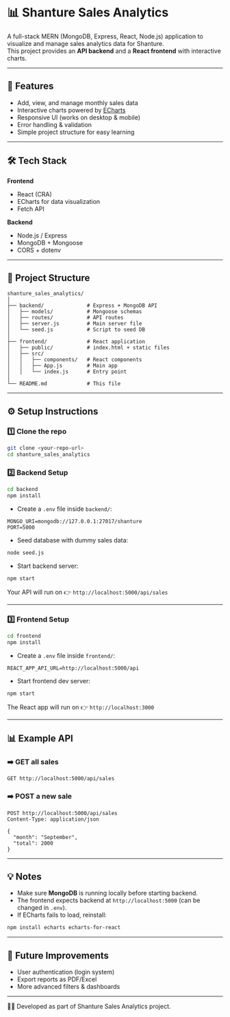 # 📊 Shanture Sales Analytics

A full-stack MERN (MongoDB, Express, React, Node.js) application to visualize and manage sales analytics data for Shanture.  
This project provides an **API backend** and a **React frontend** with interactive charts.

---

## 🚀 Features
- Add, view, and manage monthly sales data
- Interactive charts powered by [ECharts](https://echarts.apache.org/)
- Responsive UI (works on desktop & mobile)
- Error handling & validation
- Simple project structure for easy learning

---

## 🛠️ Tech Stack
**Frontend**
- React (CRA)
- ECharts for data visualization
- Fetch API

**Backend**
- Node.js / Express
- MongoDB + Mongoose
- CORS + dotenv

---

## 📂 Project Structure
```
shanture_sales_analytics/
│
├── backend/              # Express + MongoDB API
│   ├── models/           # Mongoose schemas
│   ├── routes/           # API routes
│   ├── server.js         # Main server file
│   └── seed.js           # Script to seed DB
│
├── frontend/             # React application
│   ├── public/           # index.html + static files
│   ├── src/
│   │   ├── components/   # React components
│   │   ├── App.js        # Main app
│   │   └── index.js      # Entry point
│
└── README.md             # This file
```

---

## ⚙️ Setup Instructions

### 1️⃣ Clone the repo
```bash
git clone <your-repo-url>
cd shanture_sales_analytics
```

### 2️⃣ Backend Setup
```bash
cd backend
npm install
```

- Create a `.env` file inside `backend/`:
```
MONGO_URI=mongodb://127.0.0.1:27017/shanture
PORT=5000
```

- Seed database with dummy sales data:
```bash
node seed.js
```

- Start backend server:
```bash
npm start
```
Your API will run on 👉 `http://localhost:5000/api/sales`

---

### 3️⃣ Frontend Setup
```bash
cd frontend
npm install
```

- Create a `.env` file inside `frontend/`:
```
REACT_APP_API_URL=http://localhost:5000/api
```

- Start frontend dev server:
```bash
npm start
```

The React app will run on 👉 `http://localhost:3000`

---

## 📊 Example API

### ➡️ GET all sales
```http
GET http://localhost:5000/api/sales
```

### ➡️ POST a new sale
```http
POST http://localhost:5000/api/sales
Content-Type: application/json

{
  "month": "September",
  "total": 2000
}
```

---

## 💡 Notes
- Make sure **MongoDB** is running locally before starting backend.
- The frontend expects backend at `http://localhost:5000` (can be changed in `.env`).
- If ECharts fails to load, reinstall:  
```bash
npm install echarts echarts-for-react
```

---

## 📌 Future Improvements
- User authentication (login system)
- Export reports as PDF/Excel
- More advanced filters & dashboards

---

👨‍💻 Developed as part of Shanture Sales Analytics project.
